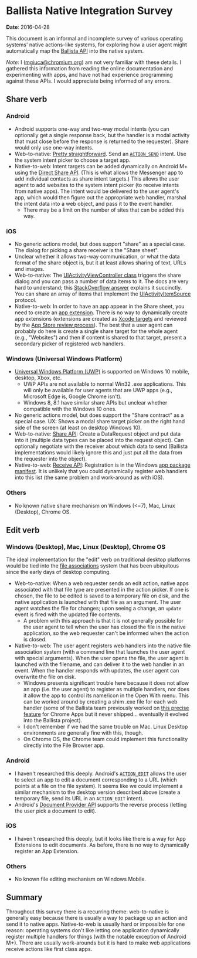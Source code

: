 # Ballista Native Integration Survey

**Date**: 2016-04-28

This document is an informal and incomplete survey of various operating systems'
native actions-like systems, for exploring how a user agent might automatically
map the [Ballista API](explainer.md) into the native system.

*Note:* I (mgiuca@chromium.org) am not very familiar with these details. I
gathered this information from reading the online documentation and
experimenting with apps, and have not had experience programming against these
APIs. I would appreciate being informed of any errors.

## Share verb

### Android

* Android supports one-way and two-way modal intents (you can optionally get a
  single response back, but the handler is a modal activity that must close
  before the response is returned to the requester). Share would only use
  one-way intents.
* Web-to-native: [Pretty
  straightforward](http://developer.android.com/training/sharing/send.html).
  Send an
  [`ACTION_SEND`](http://developer.android.com/reference/android/content/Intent.html#ACTION_SEND)
  intent. Use the system intent picker to choose a target app.
* Native-to-web: Intent targets can be added dynamically on Android M+ using the
  [Direct Share
  API](http://developer.android.com/about/versions/marshmallow/android-6.0.html#direct-share).
  (This is what allows the Messenger app to add individual contacts as share
  intent targets.)
  This allows the user agent to add websites to the system intent picker (to
  receive intents from native apps). The intent would be delivered to the user
  agent's app, which would then figure out the appropriate web handler, marshal
  the intent data into a web object, and pass it to the event handler.
  * There may be a limit on the number of sites that can be added this way.

### iOS

* No generic actions model, but does support "share" as a special case. The
  dialog for picking a share receiver is the "Share sheet".
* Unclear whether it allows two-way communication, or what the data format of
  the share object is, but it at least allows sharing of text, URLs and images.
* Web-to-native: The [UIActivityViewController
  class](https://developer.apple.com/library/ios/documentation/UIKit/Reference/UIActivityViewController_Class/index.html)
  triggers the share dialog and you can pass a number of data items to it. The
  docs are very hard to understand; this [StackOverflow
  answer](http://stackoverflow.com/a/13499204/368821) explains it succinctly.
  You can share an array of items that implement the
  [UIActivityItemSource](https://developer.apple.com/library/ios/documentation/UIKit/Reference/UIActivityItemSource_protocol/index.html)
  protocol.
* Native-to-web: In order to have an app appear in the Share sheet, you need to
  create an [app extension](https://developer.apple.com/app-extensions/). There
  is no way to dynamically create app extensions (extensions are created as
  [Xcode
  targets](https://developer.apple.com/library/ios/documentation/General/Conceptual/ExtensibilityPG/index.html)
  and reviewed by the [App Store review
  process](https://developer.apple.com/app-store/review/guidelines/#extensions)).
  The best that a user agent can probably do here is create a single share
  target for the whole agent (e.g., "Websites") and then if content is shared to
  that target, present a secondary picker of registered web handlers.

### Windows (Universal Windows Platform)

* [Universal Windows Platform (UWP)](https://msdn.microsoft.com/en-us/windows/uwp/get-started/whats-a-uwp) is supported on Windows 10 mobile, desktop, Xbox, etc.
  * UWP APIs are not available to normal Win32 .exe applications. This will only
    be available for user agents that are UWP apps (e.g., Microsoft Edge is,
    Google Chrome isn't).
  * Windows 8, 8.1 have similar share APIs but unclear whether compatible with
    the Windows 10 ones.
* No generic actions model, but does support the "Share contract" as a special
  case. UX: Shows a modal share target picker on the right hand side of the
  screen (at least on desktop Windows 10).
* Web-to-native: [Share
  API](https://msdn.microsoft.com/en-us/windows/uwp/app-to-app/share-data):
  Create a DataRequest object and put data into it (multiple data types can be
  placed into the request object). Can optionally negotiate with the receiver
  about which data to send (Ballista implementations would likely ignore this
  and just put all the data from the requester into the object).
* Native-to-web: [Receive
  API](https://msdn.microsoft.com/en-us/windows/uwp/app-to-app/receive-data):
  Registration is in the Windows [app package
  manifest](https://msdn.microsoft.com/en-au/library/windows/apps/br211474.aspx).
  It is unlikely that you could dynamically register web handlers into this list
  (the same problem and work-around as with iOS).

### Others

* No known native share mechanism on Windows (<=7), Mac, Linux (Desktop), Chrome
  OS.

## Edit verb

### Windows (Desktop), Mac, Linux (Desktop), Chrome OS

The ideal implementation for the "edit" verb on traditional desktop platforms
would be tied into the [file
associations](https://en.wikipedia.org/wiki/File_association) system that has
been ubiquitous since the early days of desktop computing.

* Web-to-native: When a web requester sends an edit action, native apps
  associated with that file type are presented in the action picker. If one is
  chosen, the file to be edited is saved to a temporary file on disk, and the
  native application is launched with that file as an argument. The user agent
  watches the file for changes; upon seeing a change, an `update` event is fired
  with the updated file contents.
  * A problem with this approach is that it is not generally possible for the
    user agent to tell when the user has closed the file in the native
    application, so the web requester can't be informed when the action is
    closed.
* Native-to-web: The user agent registers web handlers into the native file
  association system (with a command line that launches the user agent with
  special arguments). When the user opens the file, the user agent is launched
  with the filename, and can deliver it to the web handler in an event. When the
  handler responds with updates, the user agent can overwrite the file on disk.
  * Windows presents significant trouble here because it does not allow an app
    (i.e. the user agent) to register as multiple handlers, nor does it allow
    the app to control its name/icon in the Open With menu. This can be worked
    around by creating a shim .exe file for each web handler (some of the
    Ballista team previously worked on [this precise
    feature](https://bugs.chromium.org/p/chromium/issues/detail?id=130455) for
    Chrome Apps but it never shipped... eventually it evolved into the Ballista
    project).
  * I don't remember if we had the same trouble on Mac. Linux Desktop
    environments are generally fine with this, though.
  * On Chrome OS, the Chrome team could implement this functionality directly
    into the File Browser app.

### Android

* I haven't researched this deeply. Android's
  [`ACTION_EDIT`](http://developer.android.com/reference/android/content/Intent.html#ACTION_EDIT)
  allows the user to select an app to edit a document corresponding to a URL
  (which points at a file on the file system). It seems like we could implement
  a similar mechanism to the desktop version described above (create a temporary
  file, send its URL in an `ACTION_EDIT` intent).
* Android's [Document Provider
  API](http://developer.android.com/guide/topics/providers/document-provider.html)
  supports the reverse process (letting the user pick a document to edit).

### iOS

* I haven't researched this deeply, but it looks like there is a way for App
  Extensions to edit documents. As before, there is no way to dynamically
  register an App Extension.

### Others

* No known file editing mechanism on Windows Mobile.

## Summary

Throughout this survey there is a recurring theme: web-to-native is generally
easy because there is usually a way to package up an action and send it to
native apps. Native-to-web is usually hard or impossible for one reason:
operating systems don't like letting one application dynamically register
multiple handlers for things (with the notable exception of Android M+). There
are usually work-arounds but it is hard to make web applications receive actions
like first class apps.
